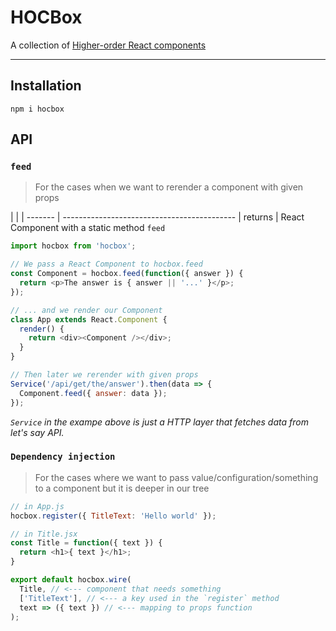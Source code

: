# HOCBox

A collection of [Higher-order React components](https://github.com/krasimir/react-in-patterns/tree/master/patterns/higher-order-components)

---

## Installation

`npm i hocbox`

## API

### `feed`

> For the cases when we want to rerender a component with given props

|         |
| ------- | -------------------------------------------
| returns | React Component with a static method `feed`


```js
import hocbox from 'hocbox';

// We pass a React Component to hocbox.feed
const Component = hocbox.feed(function({ answer }) {
  return <p>The answer is { answer || '...' }</p>;
});

// ... and we render our Component
class App extends React.Component {
  render() {
    return <div><Component /></div>;
  }
}

// Then later we rerender with given props
Service('/api/get/the/answer').then(data => {
  Component.feed({ answer: data });
});


```

*`Service` in the exampe above is just a HTTP layer that fetches data from let's say API.*

### `Dependency injection`

> For the cases where we want to pass value/configuration/something to a component but it is deeper in our tree

```js
// in App.js
hocbox.register({ TitleText: 'Hello world' });

// in Title.jsx
const Title = function({ text }) {
  return <h1>{ text }</h1>;
}

export default hocbox.wire(
  Title, // <--- component that needs something
  ['TitleText'], // <--- a key used in the `register` method
  text => ({ text }) // <--- mapping to props function
);
```